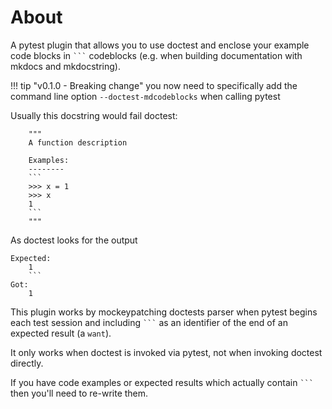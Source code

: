 # About

A pytest plugin that allows you to use doctest and enclose your example code blocks in ` ``` ` codeblocks (e.g. when building documentation with mkdocs and mkdocstring).

!!! tip "v0.1.0 - Breaking change"
    you now need to specifically add the command line option `--doctest-mdcodeblocks` when calling pytest

Usually this docstring would fail doctest:

```
    """
    A function description

    Examples:
    --------
    ```
    >>> x = 1
    >>> x
    1
    ```
    """
```

As doctest looks for the output
```
Expected:
    1
    ```
Got:
    1
```

This plugin works by mockeypatching doctests parser when pytest begins each test session and including ` ``` ` as an identifier of the end of an expected result (a `want`).

It only works when doctest is invoked via pytest, not when invoking doctest directly.

If you have code examples or expected results which actually contain ` ``` ` then you'll need to re-write them.
